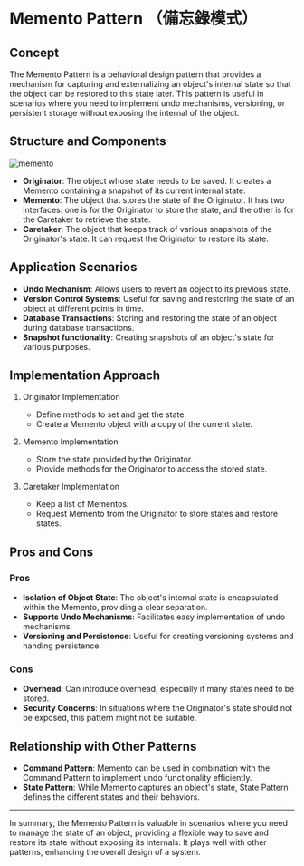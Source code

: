 # Memento Pattern （備忘錄模式）

## Concept

The Memento Pattern is a behavioral design pattern that provides a mechanism for capturing and externalizing an object's internal state so that the object can be restored to this state later.
This pattern is useful in scenarios where you need to implement undo mechanisms, versioning, or persistent storage without exposing the internal of the object.

## Structure and Components

![memento](https://refactoringguru.cn/images/patterns/diagrams/memento/structure1-indexed.png)

- **Originator**: The object whose state needs to be saved. It creates a Memento containing a snapshot of its current internal state.
- **Memento**: The object that stores the state of the Originator. It has two interfaces: one is for the Originator to store the state, and the other is for the Caretaker to retrieve the state.
- **Caretaker**: The object that keeps track of various snapshots of the Originator's state. It can request the Originator to restore its state.

## Application Scenarios

- **Undo Mechanism**: Allows users to revert an object to its previous state.
- **Version Control Systems**: Useful for saving and restoring the state of an object at different points in time.
- **Database Transactions**: Storing and restoring the state of an object during database transactions.
- **Snapshot functionality**: Creating snapshots of an object's state for various purposes.

## Implementation Approach

1. Originator Implementation
   - Define methods to set and get the state.
   - Create a Memento object with a copy of the current state.

2. Memento Implementation
   - Store the state provided by the Originator.
   - Provide methods for the Originator to access the stored state.

3. Caretaker Implementation
   - Keep a list of Mementos.
   - Request Memento from the Originator to store states and restore states.

## Pros and Cons

### Pros

- **Isolation of Object State**: The object's internal state is encapsulated within the Memento, providing a clear separation.
- **Supports Undo Mechanisms**: Facilitates easy implementation of undo mechanisms.
- **Versioning and Persistence**: Useful for creating versioning systems and handing persistence.

### Cons

- **Overhead**: Can introduce overhead, especially if many states need to be stored.
- **Security Concerns**: In situations where the Originator's state should not be exposed, this pattern might not be suitable.

## Relationship with Other Patterns

- **Command Pattern**: Memento can be used in combination with the Command Pattern to implement undo functionality efficiently.
- **State Pattern**: While Memento captures an object's state, State Pattern defines the different states and their behaviors.

---

In summary, the Memento Pattern is valuable in scenarios where you need to manage the state of an object, providing a flexible way to save and restore its state without exposing its internals. It plays well with other patterns, enhancing the overall design of a system.
